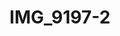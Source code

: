 ---
title: IMG_9197-2
layout: image
categories: [valokuvat]
box-image: valokuvat/IMG_9197-2-kuutio.jpg
image: valokuvat/IMG_9197-2.jpg
hide_title_on_box: true
---